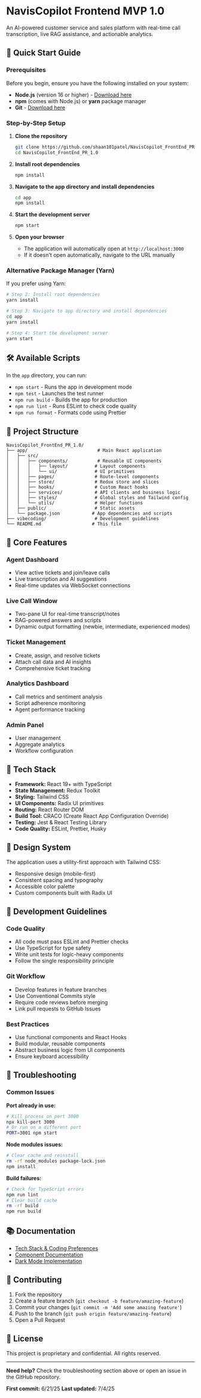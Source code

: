 # NavisCopilot Frontend MVP 1.0

An AI-powered customer service and sales platform with real-time call transcription, live RAG assistance, and actionable analytics.

## 🚀 Quick Start Guide

### Prerequisites

Before you begin, ensure you have the following installed on your system:

- **Node.js** (version 16 or higher) - [Download here](https://nodejs.org/)
- **npm** (comes with Node.js) or **yarn** package manager
- **Git** - [Download here](https://git-scm.com/)

### Step-by-Step Setup

1. **Clone the repository**
   ```bash
   git clone https://github.com/shaan101patel/NavisCopilot_FrontEnd_PR_1.0.git
   cd NavisCopilot_FrontEnd_PR_1.0
   ```

2. **Install root dependencies**
   ```bash
   npm install
   ```

3. **Navigate to the app directory and install dependencies**
   ```bash
   cd app
   npm install
   ```

4. **Start the development server**
   ```bash
   npm start
   ```

5. **Open your browser**
   - The application will automatically open at `http://localhost:3000`
   - If it doesn't open automatically, navigate to the URL manually

### Alternative Package Manager (Yarn)

If you prefer using Yarn:

```bash
# Step 2: Install root dependencies
yarn install

# Step 3: Navigate to app directory and install dependencies
cd app
yarn install

# Step 4: Start the development server
yarn start
```

## 🛠️ Available Scripts

In the `app` directory, you can run:

- `npm start` - Runs the app in development mode
- `npm test` - Launches the test runner
- `npm run build` - Builds the app for production
- `npm run lint` - Runs ESLint to check code quality
- `npm run format` - Formats code using Prettier

## 📁 Project Structure

```
NavisCopilot_FrontEnd_PR_1.0/
├── app/                          # Main React application
│   ├── src/
│   │   ├── components/           # Reusable UI components
│   │   │   ├── layout/          # Layout components
│   │   │   └── ui/              # UI primitives
│   │   ├── pages/               # Route-level components
│   │   ├── store/               # Redux store and slices
│   │   ├── hooks/               # Custom React hooks
│   │   ├── services/            # API clients and business logic
│   │   ├── styles/              # Global styles and Tailwind config
│   │   └── utils/               # Helper functions
│   ├── public/                  # Static assets
│   └── package.json            # App dependencies and scripts
├── vibecoding/                  # Development guidelines
└── README.md                   # This file
```

## 🎯 Core Features

### Agent Dashboard
- View active tickets and join/leave calls
- Live transcription and AI suggestions
- Real-time updates via WebSocket connections

### Live Call Window
- Two-pane UI for real-time transcript/notes
- RAG-powered answers and scripts
- Dynamic output formatting (newbie, intermediate, experienced modes)

### Ticket Management
- Create, assign, and resolve tickets
- Attach call data and AI insights
- Comprehensive ticket tracking

### Analytics Dashboard
- Call metrics and sentiment analysis
- Script adherence monitoring
- Agent performance tracking

### Admin Panel
- User management
- Aggregate analytics
- Workflow configuration

## 🔧 Tech Stack

- **Framework:** React 19+ with TypeScript
- **State Management:** Redux Toolkit
- **Styling:** Tailwind CSS
- **UI Components:** Radix UI primitives
- **Routing:** React Router DOM
- **Build Tool:** CRACO (Create React App Configuration Override)
- **Testing:** Jest & React Testing Library
- **Code Quality:** ESLint, Prettier, Husky

## 🎨 Design System

The application uses a utility-first approach with Tailwind CSS:
- Responsive design (mobile-first)
- Consistent spacing and typography
- Accessible color palette
- Custom components built with Radix UI

## 🔐 Development Guidelines

### Code Quality
- All code must pass ESLint and Prettier checks
- Use TypeScript for type safety
- Write unit tests for logic-heavy components
- Follow the single responsibility principle

### Git Workflow
- Develop features in feature branches
- Use Conventional Commits style
- Require code reviews before merging
- Link pull requests to GitHub Issues

### Best Practices
- Use functional components and React Hooks
- Build modular, reusable components
- Abstract business logic from UI components
- Ensure keyboard accessibility

## 🚨 Troubleshooting

### Common Issues

**Port already in use:**
```bash
# Kill process on port 3000
npx kill-port 3000
# Or run on a different port
PORT=3001 npm start
```

**Node modules issues:**
```bash
# Clear cache and reinstall
rm -rf node_modules package-lock.json
npm install
```

**Build failures:**
```bash
# Check for TypeScript errors
npm run lint
# Clear build cache
rm -rf build
npm run build
```

## 📚 Documentation

- [Tech Stack & Coding Preferences](TechStack_CodingPreferences_ProjectScope.md)
- [Component Documentation](app/src/components/README.md)
- [Dark Mode Implementation](DARK_MODE_README.md)

## 🤝 Contributing

1. Fork the repository
2. Create a feature branch (`git checkout -b feature/amazing-feature`)
3. Commit your changes (`git commit -m 'Add some amazing feature'`)
4. Push to the branch (`git push origin feature/amazing-feature`)
5. Open a Pull Request

## 📄 License

This project is proprietary and confidential. All rights reserved.

---

**Need help?** Check the troubleshooting section above or open an issue in the GitHub repository.

**First commit:** 6/21/25
**Last updated:** 7/4/25